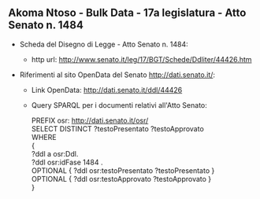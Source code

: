 ## Akoma Ntoso - Bulk Data - 17a legislatura - Atto Senato n. 1484 ##

* Scheda del Disegno di Legge - Atto Senato n. 1484:
	* http url: http://www.senato.it/leg/17/BGT/Schede/Ddliter/44426.htm

* Riferimenti al sito OpenData del Senato http://dati.senato.it/:
	* Link OpenData: http://dati.senato.it/ddl/44426
	* Query SPARQL per i documenti relativi all'Atto Senato:

        PREFIX osr: <http://dati.senato.it/osr/>  
		SELECT DISTINCT ?testoPresentato ?testoApprovato  
		WHERE  
		{  
		    ?ddl a osr:Ddl.  
		    ?ddl osr:idFase 1484 .  
		    OPTIONAL { ?ddl osr:testoPresentato ?testoPresentato }  
		    OPTIONAL { ?ddl osr:testoApprovato ?testoApprovato }  
		}
		